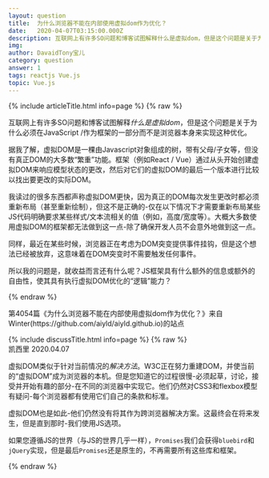 ```yaml
---
layout: question
title:  为什么浏览器不能在内部使用虚拟dom作为优化？
date:   2020-04-07T03:15:00.000Z
description: 互联网上有许多SO问题和博客试图解释什么是虚拟dom，但是这个问题是关于为什么必须在JavaScript /作为框架的一部分而不是浏览器本身来实现这种优化...
img: 
author: DavaidTony宝儿
category: question
answer: 1
tags: reactjs Vue.js
topic: Vue.js
---
```

<div class="article-root">
  <div class="article">
    {% include articleTitle.html info=page %}
    {% raw %}
    <div class="article-content"><p><font style="vertical-align: inherit;"><font style="vertical-align: inherit;">互联网上有许多SO问题和博客试图解释</font></font><em><font style="vertical-align: inherit;"><font style="vertical-align: inherit;">什么是虚拟dom</font></font></em><font style="vertical-align: inherit;"><font style="vertical-align: inherit;">，但是这个问题是关于为什么必须在JavaScript /作为框架的一部分而不是浏览器本身来实现这种优化。</font></font></p>

<p><font style="vertical-align: inherit;"><font style="vertical-align: inherit;">据我了解，虚拟DOM是一棵由Javascript对象组成的树，带有父母/子女等，但没有真正DOM的大多数“繁重”功能。</font><font style="vertical-align: inherit;">框架（例如React / Vue）通过从头开始创建虚拟DOM来响应模型状态的更改，然后对它们的虚拟DOM的最后一个版本进行比较以找出要更改的实际DOM。</font></font></p>

<p><font style="vertical-align: inherit;"><font style="vertical-align: inherit;">我读过的很多东西都声称虚拟DOM更快，因为真正的DOM每次发生更改时都必须重新布局（甚至重新绘制），但这不是正确的-仅在以下情况下才需要重新布局某些JS代码明确要求某些样式/文本流相关的值（例如，高度/宽度等）。</font><font style="vertical-align: inherit;">大概大多数使用虚拟DOM的框架都无法做到这一点-除了确保开发人员不会意外地做到这一点。</font></font></p>

<p><font style="vertical-align: inherit;"><font style="vertical-align: inherit;">同样，最近在某些时候，浏览器正在考虑为DOM突变提供事件挂钩，但是这个想法已经被放弃，这意味着在DOM突变时不需要触发任何事件。</font></font></p>

<p><font style="vertical-align: inherit;"><font style="vertical-align: inherit;">所以我的问题是，就收益而言还有什么呢？</font><font style="vertical-align: inherit;">JS框架具有什么额外的信息或额外的自由性，使其具有执行虚拟DOM优化的“逻辑”能力？</font></font></p></div>
    {% endraw %}
  </div>
  <p class="winter_mark">第4054篇《为什么浏览器不能在内部使用虚拟dom作为优化？》来自Winter(https://github.com/aiyld/aiyld.github.io)的站点</p>
  <div class="discuss-wrapper">
    {% include discussTitle.html info=page %}
    {% raw %}
    <div class="discuss-list">
    <div class="discuss-item">
        <div class="discuss-parent">
          <div class="discuss-meta">
            <span class="discuss-user">凯西里</span>
            <span class="discuss-time">2020.04.07</span>
          </div>
          <div class="discuss-comment"><p><font style="vertical-align: inherit;"><font style="vertical-align: inherit;">虚拟DOM类似于</font><font style="vertical-align: inherit;">针对当前情况</font><font style="vertical-align: inherit;">的</font></font><em><font style="vertical-align: inherit;"><font style="vertical-align: inherit;">解决方法</font></font></em><font style="vertical-align: inherit;"><font style="vertical-align: inherit;">。</font><font style="vertical-align: inherit;">W3C正在努力重建DOM，并使当前的“虚拟DOM”成为浏览器的本机。</font><font style="vertical-align: inherit;">但是您知道它的过程很慢-必须起草，讨论，接受并开始有趣的部分-在不同的浏览器中实现它。</font><font style="vertical-align: inherit;">他们仍然对CSS3和flexbox模型有疑问-每个浏览器都有使用它们自己的条款和标准。</font></font></p>

<p><font style="vertical-align: inherit;"><font style="vertical-align: inherit;">虚拟DOM也是如此-他们仍然没有将其作为跨浏览器解决方案。</font><font style="vertical-align: inherit;">这最终会在将来发生，但是直到那时-我们使用JS选项。</font></font></p>

<p><font style="vertical-align: inherit;"><font style="vertical-align: inherit;">如果您遵循JS的世界（与JS的世界几乎一样），</font></font><code>Promises</code><font style="vertical-align: inherit;"><font style="vertical-align: inherit;">我们会获得</font></font><code>bluebird</code><font style="vertical-align: inherit;"><font style="vertical-align: inherit;">和</font></font><code>jQuery</code><font style="vertical-align: inherit;"><font style="vertical-align: inherit;">实现，但是最后</font></font><code>Promises</code><font style="vertical-align: inherit;"><font style="vertical-align: inherit;">还是原生的，不再需要所有这些库和框架。</font></font></p></div>
        </div></div>
    </div>
    {% endraw %}
  </div>
<div>
